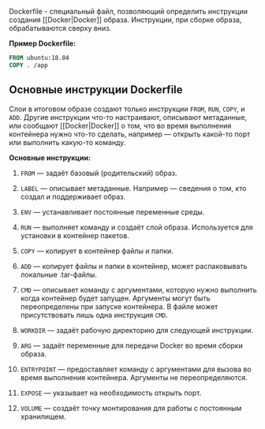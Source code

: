 Dockerfile - специальный файл, позволяющий определить инструкции создания [[Docker|Docker]] образа. Инструкции, при сборке образа, обрабатываются сверху вниз.

**Пример Dockerfile:**

```Dockerfile
FROM ubuntu:18.04
COPY . /app
```

## Основные инструкции Dockerfile

Слои в итоговом образе создают только инструкции `FROM`, `RUN`, `COPY`, и `ADD`. Другие инструкции что-то настраивают, описывают метаданные, или сообщают [[Docker|Docker]] о том, что во время выполнения контейнера нужно что-то сделать, например — открыть какой-то порт или выполнить какую-то команду.

**Основные инструкции:**

1. `FROM` — задаёт базовый (родительский) образ.

2. `LABEL` — описывает метаданные. Например — сведения о том, кто создал и поддерживает образ.

3. `ENV` — устанавливает постоянные переменные среды.

4. `RUN` — выполняет команду и создаёт слой образа. Используется для установки в контейнер пакетов.

5. `COPY` — копирует в контейнер файлы и папки.

6. `ADD` — копирует файлы и папки в контейнер, может распаковывать локальные .tar-файлы.

7. `CMD` — описывает команду с аргументами, которую нужно выполнить когда контейнер будет запущен. Аргументы могут быть переопределены при запуске контейнера. В файле может присутствовать лишь одна инструкция `CMD`.

8. `WORKDIR` — задаёт рабочую директорию для следующей инструкции.

9. `ARG` — задаёт переменные для передачи Docker во время сборки образа.

10. `ENTRYPOINT` — предоставляет команду с аргументами для вызова во время выполнения контейнера. Аргументы не переопределяются.

11. `EXPOSE` — указывает на необходимость открыть порт.

12. `VOLUME` — создаёт точку монтирования для работы с постоянным хранилищем.